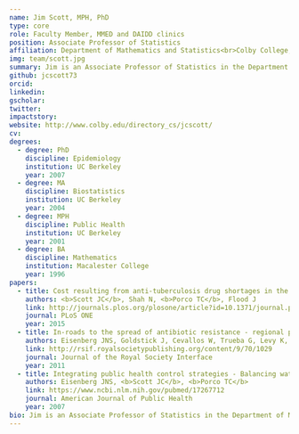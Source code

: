 ```yaml
---
name: Jim Scott, MPH, PhD
type: core
role: Faculty Member, MMED and DAIDD clinics
position: Associate Professor of Statistics
affiliation: Department of Mathematics and Statistics<br>Colby College, Waterville, ME, USA
img: team/scott.jpg
summary: Jim is an Associate Professor of Statistics in the Department of Mathematics and Statistics at Colby College. He has been on the ICI3D Core Faculty since the program started in 2012.
github: jcscott73
orcid:
linkedin:
gscholar:
twitter:
impactstory:
website: http://www.colby.edu/directory_cs/jcscott/
cv:
degrees:
  - degree: PhD
    discipline: Epidemiology
    institution: UC Berkeley
    year: 2007
  - degree: MA
    discipline: Biostatistics
    institution: UC Berkeley
    year: 2004
  - degree: MPH
    discipline: Public Health
    institution: UC Berkeley
    year: 2001
  - degree: BA
    discipline: Mathematics
    institution: Macalester College
    year: 1996
papers:
  - title: Cost resulting from anti-tuberculosis drug shortages in the United States - a hypothetical cohort study
    authors: <b>Scott JC</b>, Shah N, <b>Porco TC</b>, Flood J
    link: http://journals.plos.org/plosone/article?id=10.1371/journal.pone.0134597
    journal: PLoS ONE
    year: 2015
  - title: In-roads to the spread of antibiotic resistance - regional patterns of microbial transmission in northern coastal Ecuador
    authors: Eisenberg JNS, Goldstick J, Cevallos W, Trueba G, Levy K, <b>Scott JC</b>, Percha B, Segovia R, Ponce K, Hubbard A, Marrs C, Foxman B, Smith DL, Trostle J
    link: http://rsif.royalsocietypublishing.org/content/9/70/1029
    journal: Journal of the Royal Society Interface
    year: 2011
  - title: Integrating public health control strategies - Balancing water, sanitation, and hygiene interventions to reduce diarrheal disease burden
    authors: Eisenberg JNS, <b>Scott JC</b>, <b>Porco TC</b>
    link: https://www.ncbi.nlm.nih.gov/pubmed/17267712
    journal: American Journal of Public Health
    year: 2007
bio: Jim is an Associate Professor of Statistics in the Department of Mathematics and Statistics at Colby College. He has worked as a computer programmer, an epidemiologist for the State of California, and a research associate at the University of California, Berkeley.  His research has focused on causal inference and on transmission of infectious diseases including HIV, tuberculosis, and water-borne pathogens. 
---
```

